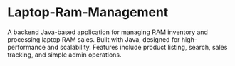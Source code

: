 # Laptop-Ram-Management
A backend Java-based application for managing RAM inventory and processing laptop RAM sales. Built with Java, designed for high-performance and scalability. Features include product listing, search, sales tracking, and simple admin operations.
